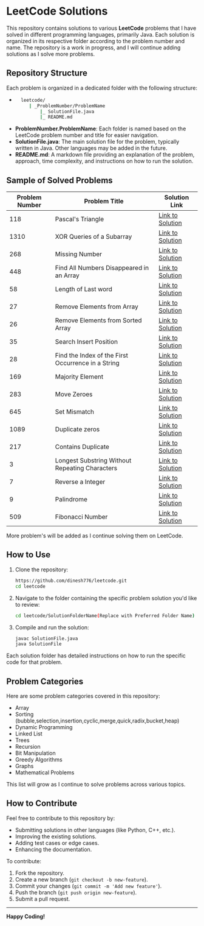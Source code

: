 # LeetCode Solutions

This repository contains solutions to various **LeetCode** problems that I have solved in different programming languages, primarily Java. Each solution is organized in its respective folder according to the problem number and name. The repository is a work in progress, and I will continue adding solutions as I solve more problems.

## Repository Structure

Each problem is organized in a dedicated folder with the following structure:

- ```bash
    leetcode/
       | _ProblemNumber/ProblemName
           |_ SolutionFile.java
           |_ README.md


- **ProblemNumber.ProblemName**: Each folder is named based on the LeetCode problem number and title for easier navigation.
- **SolutionFile.java**: The main solution file for the problem, typically written in Java. Other languages may be added in the future.
- **README.md**: A markdown file providing an explanation of the problem, approach, time complexity, and instructions on how to run the solution.

## Sample of Solved Problems

| Problem Number | Problem Title                                      | Solution Link                                                                                           |
|----------------|----------------------------------------------------|---------------------------------------------------------------------------------------------------------|
| 118            | Pascal's Triangle                                  | [Link to Solution](https://github.com/dinesh776/leetcode/tree/main/_118/PascalsTriangle)                |
| 1310           | XOR Queries of a Subarray                          | [Link to Solution](https://github.com/dinesh776/leetcode/tree/main/_1310/XORQueriesOfaSubarray)         |
| 268            | Missing Number                                     | [Link to Solution](https://github.com/dinesh776/leetcode/tree/main/_268/MissingNumber)                  |
| 448            | Find All Numbers Disappeared in an Array           | [Link to Solution](https://github.com/dinesh776/leetcode/tree/main/_448/FindAllNumbersDisappearedinanArray) |
| 58             | Length of Last word                                | [Link to Solution](https://github.com/dinesh776/leetcode/tree/main/_58/LengthofLastWord) |
| 27             | Remove Elements from Array                         | [Link to Solution](https://github.com/dinesh776/leetcode/tree/main/_27RemoveElement) |
| 26             | Remove Elements from Sorted Array                  | [Link to Solution](https://github.com/dinesh776/leetcode/tree/main/_26RemoveDuplicatesFromSortedArray) |
| 35             | Search Insert Position                             | [Link to Solution](https://github.com/dinesh776/leetcode/tree/main/_35SearchInsertPosition) |
| 28             | Find the Index of the First Occurrence in a String | [Link to Solution](https://github.com/dinesh776/leetcode/tree/main/_28FindTheIndexOfTheFirstOccurrenceInAString) |
| 169            | Majority Element                                   | [Link to Solution](https://github.com/dinesh776/leetcode/tree/main/_169MajorityElement) |
| 283            | Move Zeroes                                        | [Link to Solution](https://github.com/dinesh776/leetcode/tree/main/_283MoveZeroes) |
| 645            | Set Mismatch                                       | [Link to Solution](https://github.com/dinesh776/leetcode/tree/main/_645SetMismatch) |
| 1089           | Duplicate zeros                                    | [Link to Solution](https://github.com/dinesh776/leetcode/tree/main/_1089DuplicateZeros) |
| 217            | Contains Duplicate                                 | [Link to Solution](https://github.com/dinesh776/leetcode/tree/main/_217ContainsDuplicate) |
| 3              | Longest Substring Without Repeating Characters     | [Link to Solution](https://github.com/dinesh776/leetcode/tree/main/_3LongestSubstringWithNoRepeatingCharacter) |
| 7              | Reverse a Integer                                  | [Link to Solution](https://github.com/dinesh776/leetcode/tree/main/_7ReverseInteger) |
| 9              | Palindrome                                         | [Link to Solution](https://github.com/dinesh776/leetcode/tree/main/_9Palindrome) |
| 509            | Fibonacci Number                                   | [Link to Solution](https://github.com/dinesh776/leetcode/tree/main/_509FibonacciNumber) |


More problem's will be added as I continue solving them on LeetCode.


## How to Use

1. Clone the repository:
   ```bash
   https://github.com/dinesh776/leetcode.git
   cd leetcode
2. Navigate to the folder containing the specific problem solution you'd like to review:
    ```bash
    cd leetcode/SolutionFolderName(Replace with Preferred Folder Name)
3. Compile and run the solution:
    ```bash
   javac SolutionFile.java
    java SolutionFile

Each solution folder has detailed instructions on how to run the specific code for that problem.

## Problem Categories

Here are some problem categories covered in this repository:

- Array
- Sorting (bubble,selection,insertion,cyclic,merge,quick,radix,bucket,heap)
- Dynamic Programming
- Linked List
- Trees
- Recursion
- Bit Manipulation
- Greedy Algorithms
- Graphs
- Mathematical Problems

This list will grow as I continue to solve problems across various topics.


## How to Contribute

Feel free to contribute to this repository by:

- Submitting solutions in other languages (like Python, C++, etc.).
- Improving the existing solutions.
- Adding test cases or edge cases.
- Enhancing the documentation.

To contribute:

1. Fork the repository.
2. Create a new branch (`git checkout -b new-feature`).
3. Commit your changes (`git commit -m 'Add new feature'`).
4. Push the branch (`git push origin new-feature`).
5. Submit a pull request.


---

**Happy Coding!**
